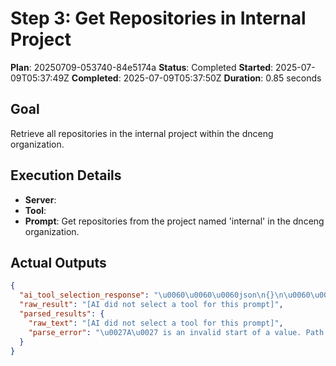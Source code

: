 ﻿# Step 3: Get Repositories in Internal Project

**Plan**: 20250709-053740-84e5174a
**Status**: Completed
**Started**: 2025-07-09T05:37:49Z
**Completed**: 2025-07-09T05:37:50Z
**Duration**: 0.85 seconds

## Goal
Retrieve all repositories in the internal project within the dnceng organization.

## Execution Details
- **Server**: 
- **Tool**: 
- **Prompt**: Get repositories from the project named 'internal' in the dnceng organization.

## Actual Outputs
```json
{
  "ai_tool_selection_response": "\u0060\u0060\u0060json\n{}\n\u0060\u0060\u0060",
  "raw_result": "[AI did not select a tool for this prompt]",
  "parsed_results": {
    "raw_text": "[AI did not select a tool for this prompt]",
    "parse_error": "\u0027A\u0027 is an invalid start of a value. Path: $ | LineNumber: 0 | BytePositionInLine: 1."
  }
}
```
